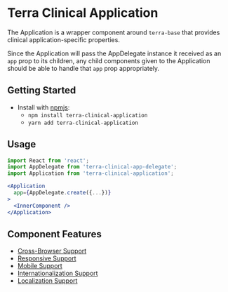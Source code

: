 # Terra Clinical Application

The Application is a wrapper component around `terra-base` that provides clinical application-specific properties.

Since the Application will pass the AppDelegate instance it received as an `app` prop to its children, any child components
given to the Application should be able to handle that `app` prop appropriately.

## Getting Started

- Install with [npmjs](https://www.npmjs.com):
  - `npm install terra-clinical-application`
  - `yarn add terra-clinical-application`

## Usage

```jsx
import React from 'react';
import AppDelegate from 'terra-clinical-app-delegate';
import Application from 'terra-clinical-application';

<Application
  app={AppDelegate.create({...})}
>
  <InnerComponent />
</Application>

```

## Component Features
* [Cross-Browser Support](https://github.com/cerner/terra-core/wiki/Component-Features#cross-browser-support)
* [Responsive Support](https://github.com/cerner/terra-core/wiki/Component-Features#responsive-support)
* [Mobile Support](https://github.com/cerner/terra-core/wiki/Component-Features#mobile-support)
* [Internationalization Support](https://github.com/cerner/terra-core/wiki/Component-Features#internationalization-i18n-support)
* [Localization Support](https://github.com/cerner/terra-core/wiki/Component-Features#localization-support)
